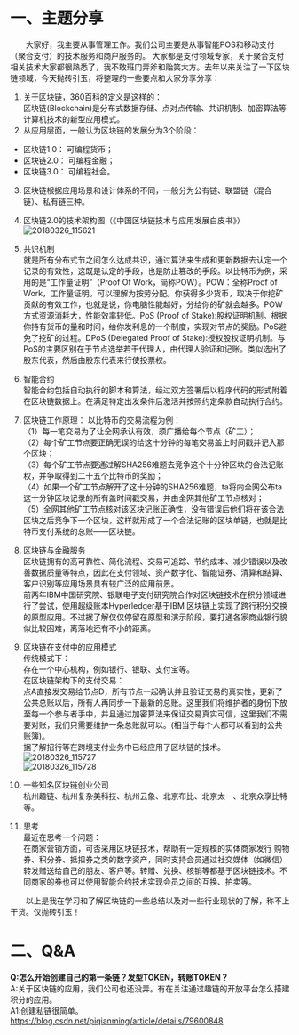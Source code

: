# 一、主题分享
&ensp;&ensp;&ensp;&ensp;大家好，我主要从事管理工作。我们公司主要是从事智能POS和移动支付（聚合支付）的技术服务和商户服务的。 大家都是支付领域专家，关于聚合支付相关技术大家都很熟悉了，我不敢班门弄斧和贻笑大方。去年以来关注了一下区块链领域，今天抛砖引玉，将整理的一些要点和大家分享分享：
1. 关于区块链，360百科的定义是这样的：  
区块链(Blockchain)是分布式数据存储、点对点传输、共识机制、加密算法等计算机技术的新型应用模式。
2. 从应用层面，一般认为区块链的发展分为3个阶段：
- 区块链1.0： 可编程货币；
- 区块链2.0： 可编程金融；
- 区块链3.0： 可编程社会。  
3. 区块链根据应用场景和设计体系的不同，一般分为公有链、联盟链（混合链）、私有链三种。  
4. 区块链2.0的技术架构图（《中国区块链技术与应用发展白皮书》）
![20180326_115621](http://static.cocolian.org/img/20180326_115621.png)  

5. 共识机制  
就是所有分布式节之间怎么达成共识，通过算法来生成和更新数据去认定一个记录的有效性，这既是认定的手段，也是防止篡改的手段。以比特币为例，采用的是“工作量证明”（Proof Of Work，简称POW）。POW：全称Proof of Work，工作量证明。可以理解为按劳分配。你获得多少货币，取决于你挖矿贡献的有效工作，也就是说，你电脑性能越好，分给你的矿就会越多。POW方式资源消耗大，性能效率较低。PoS (Proof of Stake):股权证明机制。根据你持有货币的量和时间，给你发利息的一个制度，实现对节点的奖励。PoS避免了挖矿的过程。DPoS (Delegated Proof of Stake):授权股权证明机制。与PoS的主要区别在于节点选举若干代理人，由代理人验证和记账。类似选出了股东代表，然后由股东代表来行使投票权。
6. 智能合约  
智能合约包括自动执行的脚本和算法，经过双方签署后以程序代码的形式附着在区块链数据上。在满足特定出发条件后激活并按照约定条款自动执行合约。
7. 区块链工作原理： 以比特币的交易流程为例：  
（1）每一笔交易为了让全网承认有效，须广播给每个节点（矿工）；  
（2）每个矿工节点要正确无误的给这十分钟的每笔交易盖上时间戳并记入那个区块；  
（3）每个矿工节点要通过解SHA256难题去竞争这个十分钟区块的合法记账权，并争取得到二十五个比特币的奖励；  
（4）如果一个矿工节点解开了这十分钟的SHA256难题，ta将向全网公布ta这十分钟区块记录的所有盖时间戳交易，并由全网其他矿工节点核对；  
（5）全网其他矿工节点核对该区块记账正确性，没有错误后他们将在该合法区块之后竞争下一个区块，这样就形成了一个合法记账的区块单链，也就是比特币支付系统的总账——区块链。  
8. 区块链与金融服务  
区块链拥有的高可靠性、简化流程、交易可追踪、节约成本、减少错误以及改善数据质量等特点，因此在支付领域、资产数字化、智能证券、清算和结算、客户识别等应用场景具有较广泛的应用前景。  
前两年IBM中国研究院、银联电子支付研究院合作对区块链技术在积分领域进行了尝试，使用超级账本Hyperledger基于IBM 区块链上实现了跨行积分交换的原型应用。不过据了解仅仅停留在原型和演示阶段，要打通各家商业银行貌似比较困难，离落地还有不小的距离。  
9. 区块链在支付中的应用模式  
传统模式下：  
存在一个中心机构，例如银行、银联、支付宝等。  
在区块链架构下的支付交易：  
点A直接发交易给节点D，所有节点一起确认并且验证交易的真实性，更新了公共总账以后，所有人再同步一下最新的总账。这里我们将维护者的身份下放至每一个参与者手中，并且通过加密算法来保证交易真实可信，这里我们不需要对账，我们只需要维护一条总账就可以。(相当于每个人都可以看到的公共账簿)。  
据了解招行等在跨境支付业务中已经应用了区块链的技术。
![20180326_115727](http://static.cocolian.org/img/20180326_115727.png)  
![20180326_115728](http://static.cocolian.org/img/20180326_115728.png)  
10. 一些知名区块链创业公司  
杭州趣链、杭州复杂美科技、杭州云象、北京布比、北京太一、北京众享比特等。  
11. 思考  
最近在思考一个问题：  
在商家营销方面，可否采用区块链技术，帮助有一定规模的实体商家发行 购物券、积分券、抵扣券之类的数字资产，同时支持会员通过社交媒体（如微信）转发赠送给自己的朋友、客户等。转赠、兑换、核销等都基于区块链技术。不同商家的券也可以使用智能合约技术实现会员之间的互换、拍卖等。

&ensp;&ensp;&ensp;&ensp;以上是我在学习和了解区块链的一些总结以及对一些行业现状的了解，称不上干货。仅抛砖引玉！


# 二、Q&A
**Q:怎么开始创建自己的第一条链？发型TOKEN，转账TOKEN？**  
A:关于区块链的应用，我们公司也还没弄。有在关注通过趣链的开放平台怎么搭建积分的应用。  
A1:创建私链很简单。https://blog.csdn.net/piqianming/article/details/79600848
